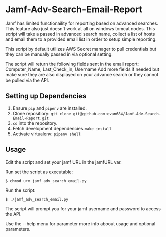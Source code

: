 # Jamf-Adv-Search-Email-Report
Jamf has limited functionaility for reporting based on advanced searches. This feature also just doesn't work at all on windows tomcat nodes. This script will take a passed in advanced search name, collect a list of hosts and email them to a provided email list in order to setup simple reporting.

This script by default utilizes AWS Secret manager to pull credentials but they can be manually passed in via optional setting.

The script will return the following fields sent in the email report:
Computer_Name, Last_Check_in, Username
Add more fields if needed but make sure they are also displayed on your advance search or they cannot be pulled via the API.


Setting up Dependencies
-------------------------

1. Ensure ``pip`` and ``pipenv`` are installed.
2. Clone repositiory: ``git clone git@github.com:evan684/Jamf-Adv-Search-Email-Report.git``
2. ``cd`` into the repository.
4. Fetch development dependencies ``make install``
5. Activate virtualenv: ``pipenv shell``

Usage
-----

Edit the script and set your jamf URL in the jamfURL var.

Run set the script as executable:

    $ chmod u+x jamf_adv_search_email.py
  
Run the script:
 
    $ ./jamf_adv_search_email.py
  
The script will prompt you for your jamf username and password to access the API. 

Use the --help menu for parameter more info aboout usage and optional parameters.
